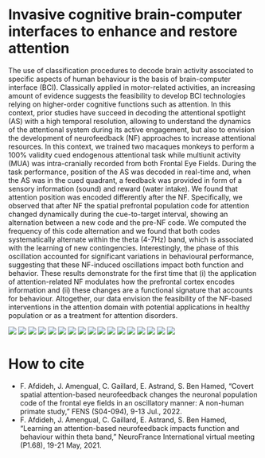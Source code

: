 # Invasive cognitive brain-computer interfaces to enhance and restore attention
The use of classification procedures to decode brain activity associated to specific aspects of human behaviour is the basis of brain-computer interface (BCI). Classically applied in motor-related activities, an increasing amount of evidence suggests the feasibility to develop BCI technologies relying on higher-order cognitive functions such as attention. In this context, prior studies have succeed in decoding the attentional spotlight (AS) with a high temporal resolution, allowing to understand the dynamics of the attentional system during its active engagement, but also to envision the development of neurofeedback (NF) approaches to increase attentional resources. In this context, we trained two macaques monkeys to perform a 100% validity cued endogenous attentional task while multiunit activity (MUA) was intra-cranially recorded from both Frontal Eye Fields. During the task performance, position of the AS was decoded in real-time and, when the AS was in the cued quadrant, a feedback was provided in form of a sensory information (sound) and reward (water intake). 
We found that attention position was encoded differently after the NF. Specifically, we observed that after NF the spatial prefrontal population code for attention changed dynamically during the cue-to-target interval, showing an alternation between a new code and the pre-NF code. We computed the frequency of this code alternation and we found that both codes systematically alternate within the theta (4-7Hz) band, which is associated with the learning of new contingencies. Interestingly, the phase of this oscillation accounted for significant variations in behavioural performance, suggesting that these NF-induced oscillations impact both function and behavior. 
These results demonstrate for the first time that (i) the application of attention-related NF modulates how the prefrontal cortex encodes information and (ii) these changes are a functional signature that accounts for behaviour. Altogether, our data envision the feasibility of the NF-based interventions in the attention domain with potential applications in healthy population or as a treatment for attention disorders.

![](ppt/NF2021.png)
![](ppt/Instantaneous.gif)
![](ppt/CWTDM_AccTPR_detailed_balancing_.gif) 
![](ppt/NoisySignals_2Hz12.gif)
![](ppt/WaveletcrossPSD_2Hz12_.gif)
![](ppt/PSD-GUI.gif)
![](ppt/Diapositive1.PNG)
![](ppt/Diapositive2.PNG)
![](ppt/Diapositive3.PNG)
![](ppt/Diapositive4.PNG)
![](ppt/Diapositive5.PNG)
![](ppt/Diapositive6.PNG)
![](ppt/Diapositive7.PNG)
![](ppt/Diapositive8.PNG)
![](ppt/Diapositive9.PNG)
![](ppt/Diapositive10.PNG)
![](ppt/Diapositive11.PNG)

# How to cite
* F. Afdideh, J. Amengual, C. Gaillard, E. Astrand, S. Ben Hamed, “Covert spatial attention-based neurofeedback changes the neuronal population code of the frontal eye fields in an oscillatory manner: A non-human primate study,” FENS (S04-094), 9-13 Jul., 2022.
* F. Afdideh, J. Amengual, C. Gaillard, E. Astrand, S. Ben Hamed, “Learning an attention-based neurofeedback impacts function and behaviour within theta band,” NeuroFrance International virtual meeting (P1.68), 19-21 May, 2021.
